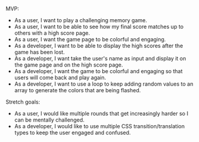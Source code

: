 MVP:
- As a user, I want to play a challenging memory game.
- As a user, I want to be able to see how my final score matches up to others with a high score page.
- As a user, I want the game page to be colorful and engaging.
- As a developer, I want to be able to display the high scores after the game has been lost.
- As a developer, I want take the user's name as input and display it on the game page and on the high score page.
- As a developer, I want the game to be colorful and engaging so that users will come back and play again.
- As a developer, I want to use a loop to keep adding random values to an array to generate the colors that are being flashed.

Stretch goals:
- As a user, I would like multiple rounds that get increasingly harder so I can be mentally challenged.
- As a developer, I would like to use multiple CSS transition/translation types to keep the user engaged and confused.